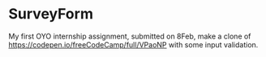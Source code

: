# SurveyForm
My first OYO internship assignment, submitted on 8Feb, make a clone of https://codepen.io/freeCodeCamp/full/VPaoNP with some input validation.

